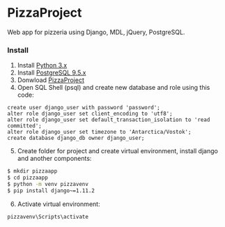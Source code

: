 # PizzaProject

Web app for pizzeria using Django, MDL, jQuery, PostgreSQL.

### Install

1. Install [Python 3.x](https://www.python.org)
2. Install [PostgreSQL 9.5.x](https://www.postgresql.org/download)
3. Donwload [PizzaProject](https://github.com/GreyPK/pizzaproject/archive/master.zip)
4. Open SQL Shell (psql) and create new database and role using this code:

```PostgreSQL
create user django_user with password 'password'; 
alter role django_user set client_encoding to 'utf8'; 
alter role django_user set default_transaction_isolation to 'read committed'; 
alter role django_user set timezone to 'Antarctica/Vostok'; 
create database django_db owner django_user;
```
5. Create folder for project and create virtual environment, install django and another components:

```sh
$ mkdir pizzaapp
$ cd pizzaapp
$ python -m venv pizzavenv
$ pip install django~=1.11.2
```
6. Activate virtual environment:
```sh
pizzavenv\Scripts\activate
```